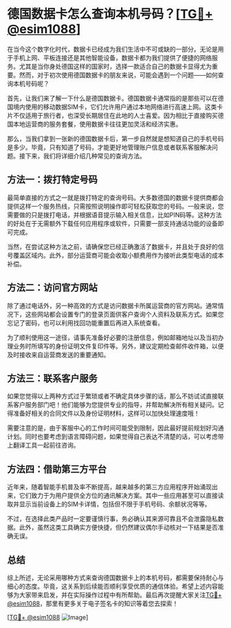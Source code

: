 # 德国数据卡怎么查询本机号码？[[TG💪+ @esim1088](https://t.me/s/esim1088)]

在当今这个数字化时代，数据卡已经成为我们生活中不可或缺的一部分。无论是用于手机上网、平板连接还是其他智能设备，数据卡都为我们提供了便捷的网络服务。尤其是当你身处德国这样的国家时，选择一款适合自己的数据卡显得尤为重要。然而，对于初次使用德国数据卡的朋友来说，可能会遇到一个问题——如何查询本机号码呢？

首先，让我们来了解一下什么是德国数据卡。德国数据卡通常指的是那些可以在德国境内使用的移动数据SIM卡，它们允许用户通过本地网络进行高速上网。这类卡片不仅适用于旅行者，也深受长期居住在此地的人士喜爱。因为相比于直接购买德国本地运营商的服务套餐，使用数据卡往往更加灵活和经济实惠。

那么，当我们拿到一张新的德国数据卡后，第一步自然就是想知道自己的手机号码是多少。毕竟，只有知道了号码，才能更好地管理账户信息或者联系客服解决问题。接下来，我们将详细介绍几种常见的查询方法。

## 方法一：拨打特定号码

最简单直接的方式之一就是拨打特定的查询号码。大多数德国的数据卡提供商都会提供这样一个服务热线，只需按照说明操作即可轻松获取您的号码。一般来说，您需要做的只是拨打电话，并根据语音提示输入相关信息，比如PIN码等。这种方法的好处在于无需额外下载任何应用程序或软件，只需要一部支持通话功能的设备即可完成。

当然，在尝试这种方法之前，请确保您已经正确激活了数据卡，并且处于良好的信号覆盖区域内。此外，部分运营商可能会收取小额费用作为接听此类型电话的成本补偿。

## 方法二：访问官方网站

除了通过电话外，另一种高效的方式是访问数据卡所属运营商的官方网站。通常情况下，这些网站都会设置专门的登录页面供客户查询个人资料及联系方式。如果您忘记了密码，也可以利用找回功能重置后再进入系统查看。

为了顺利使用这一途径，请事先准备好必要的注册信息，例如邮箱地址以及当初办理业务时所填写的身份证明文件复印件等。另外，建议定期检查邮件收件箱，以便及时接收来自运营商发送的重要通知。

## 方法三：联系客户服务

如果您觉得以上两种方式过于繁琐或者不确定具体步骤的话，那么不妨试试直接联系客户服务部门吧！他们能够为您提供专业的指导，并帮助解决所有相关疑问。记得准备好相关的合同文件以及身份证明材料，这样可以加快处理速度哦！

需要注意的是，由于客服中心的工作时间可能受到限制，因此最好提前规划好沟通计划。同时也要考虑到语言障碍问题，如果觉得自己表达不清楚的话，可以考虑带上翻译工具一起前往咨询。

## 方法四：借助第三方平台

近年来，随着智能手机普及率不断提高，越来越多的第三方应用程序开始涌现出来，它们致力于为用户提供全方位的通讯解决方案。其中一些应用甚至可以直接读取并显示当前设备上的SIM卡详情，包括但不限于手机号码、余额状况等等。

不过，在选择此类产品时一定要谨慎行事，务必确认其来源可靠且不会泄露隐私数据。此外，虽然这类工具确实方便快捷，但仍然建议偶尔手动核对一下结果是否准确无误。

## 总结

综上所述，无论采用哪种方式来查询德国数据卡上的本机号码，都需要保持耐心与细心的态度。毕竟，这关系到后续能否顺利享受优质的通信体验。希望上述内容能够为大家带来启发，并在实际操作过程中有所帮助。最后再次提醒大家关注[TG💪+ @esim1088](https://t.me/s/esim1088)，那里有更多关于电子签名卡的知识等着您去探索！

[[TG💪+ @esim1088](https://t.me/s/esim1088) ![Image](https://i.postimg.cc/4NQfJmqS/Snipaste-2025-05-13-00-14-12.png)]